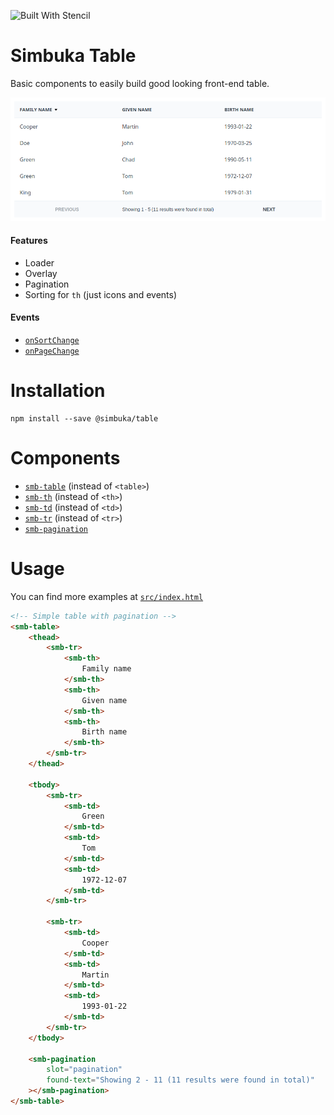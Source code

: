 ![Built With Stencil](https://img.shields.io/badge/-Built%20With%20Stencil-16161d.svg?logo=data%3Aimage%2Fsvg%2Bxml%3Bbase64%2CPD94bWwgdmVyc2lvbj0iMS4wIiBlbmNvZGluZz0idXRmLTgiPz4KPCEtLSBHZW5lcmF0b3I6IEFkb2JlIElsbHVzdHJhdG9yIDE5LjIuMSwgU1ZHIEV4cG9ydCBQbHVnLUluIC4gU1ZHIFZlcnNpb246IDYuMDAgQnVpbGQgMCkgIC0tPgo8c3ZnIHZlcnNpb249IjEuMSIgaWQ9IkxheWVyXzEiIHhtbG5zPSJodHRwOi8vd3d3LnczLm9yZy8yMDAwL3N2ZyIgeG1sbnM6eGxpbms9Imh0dHA6Ly93d3cudzMub3JnLzE5OTkveGxpbmsiIHg9IjBweCIgeT0iMHB4IgoJIHZpZXdCb3g9IjAgMCA1MTIgNTEyIiBzdHlsZT0iZW5hYmxlLWJhY2tncm91bmQ6bmV3IDAgMCA1MTIgNTEyOyIgeG1sOnNwYWNlPSJwcmVzZXJ2ZSI%2BCjxzdHlsZSB0eXBlPSJ0ZXh0L2NzcyI%2BCgkuc3Qwe2ZpbGw6I0ZGRkZGRjt9Cjwvc3R5bGU%2BCjxwYXRoIGNsYXNzPSJzdDAiIGQ9Ik00MjQuNywzNzMuOWMwLDM3LjYtNTUuMSw2OC42LTkyLjcsNjguNkgxODAuNGMtMzcuOSwwLTkyLjctMzAuNy05Mi43LTY4LjZ2LTMuNmgzMzYuOVYzNzMuOXoiLz4KPHBhdGggY2xhc3M9InN0MCIgZD0iTTQyNC43LDI5Mi4xSDE4MC40Yy0zNy42LDAtOTIuNy0zMS05Mi43LTY4LjZ2LTMuNkgzMzJjMzcuNiwwLDkyLjcsMzEsOTIuNyw2OC42VjI5Mi4xeiIvPgo8cGF0aCBjbGFzcz0ic3QwIiBkPSJNNDI0LjcsMTQxLjdIODcuN3YtMy42YzAtMzcuNiw1NC44LTY4LjYsOTIuNy02OC42SDMzMmMzNy45LDAsOTIuNywzMC43LDkyLjcsNjguNlYxNDEuN3oiLz4KPC9zdmc%2BCg%3D%3D&colorA=16161d&style=flat-square)

# Simbuka Table

Basic components to easily build good looking front-end table.

![alt text](smb-table-screenshot.png)

#### Features

-   Loader
-   Overlay
-   Pagination
-   Sorting for `th` (just icons and events)

#### Events

-   [`onSortChange`](src/components/th)
-   [`onPageChange`](src/components/table-pagination)

# Installation

```
npm install --save @simbuka/table
```

# Components

-   [`smb-table`](src/components/table) (instead of `<table>`)
-   [`smb-th`](src/components/th) (instead of `<th>`)
-   [`smb-td`](src/components/td) (instead of `<td>`)
-   [`smb-tr`](src/components/tr) (instead of `<tr>`)
-   [`smb-pagination`](src/components/table-pagination)

# Usage

You can find more examples at [`src/index.html`](src/index.html)

```html
<!-- Simple table with pagination -->
<smb-table>
	<thead>
		<smb-tr>
			<smb-th>
				Family name
			</smb-th>
			<smb-th>
				Given name
			</smb-th>
			<smb-th>
				Birth name
			</smb-th>
		</smb-tr>
	</thead>

	<tbody>
		<smb-tr>
			<smb-td>
				Green
			</smb-td>
			<smb-td>
				Tom
			</smb-td>
			<smb-td>
				1972-12-07
			</smb-td>
		</smb-tr>

		<smb-tr>
			<smb-td>
				Cooper
			</smb-td>
			<smb-td>
				Martin
			</smb-td>
			<smb-td>
				1993-01-22
			</smb-td>
		</smb-tr>
	</tbody>

	<smb-pagination
		slot="pagination"
		found-text="Showing 2 - 11 (11 results were found in total)"
	></smb-pagination>
</smb-table>
```
